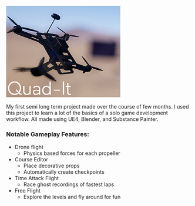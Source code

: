 [![Itch](img/qd.png)](https://risenfield.itch.io/quad-it)

My first semi long term project made over the course of few months. I used this project to learn a lot of the basics of a solo game development workflow. All made using UE4, Blender, and Substance Painter.
### Notable Gameplay Features:
* Drone flight
  * Physics based forces for each propeller
* Course Editor
  * Place decorative props
  * Automatically create checkpoints
* Time Attack Flight
  * Race ghost recordings of fastest laps
* Free Flight
  * Explore the levels and fly around for fun
